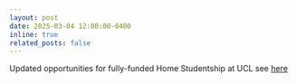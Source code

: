 ```yaml
---
layout: post
date: 2025-03-04 12:00:00-0400
inline: true
related_posts: false
---
```


Updated opportunities for fully-funded Home Studentship at UCL see [here](/opportunities)
